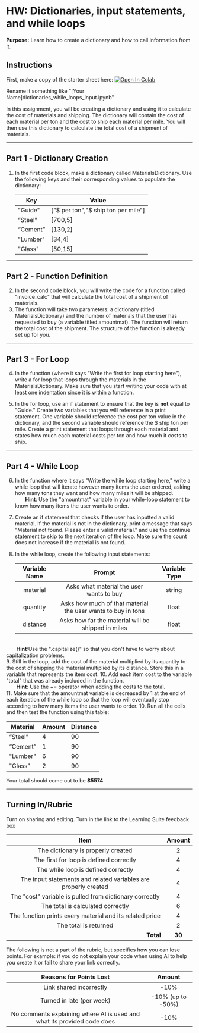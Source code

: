 #  HW: Dictionaries, input statements, and while loops

**Purpose:** Learn how to create a dictionary and how to call information from it.

## Instructions

First, make a copy of the starter sheet here: <a href="https://colab.research.google.com/github/byu-cce270/content/blob/main/docs/unit2/03_dictionaries_while_loops/dictionaries_hw.ipynb" target="_blank"><img src="https://colab.research.google.com/assets/colab-badge.svg" alt="Open In Colab"/></a>

Rename it something like "[Your Name]dictionaries_while_loops_input.ipynb"

In this assignment, you will be creating a dictionary and using it to calculate the cost of materials and shipping. The dictionary will contain the cost of each material per ton and the cost to ship each material per mile. You will then use this dictionary to calculate the total cost of a shipment of materials.

---

## Part 1 - Dictionary Creation

1. In the first code block, make a dictionary called MaterialsDictionary. Use the following keys and their 
corresponding values to populate the dictionary:

   | Key      | Value                                |
   |----------|--------------------------------------|
   | "Guide"  | ["$ per ton","$ ship ton per mile"]  |
   | “Steel”  | [700,5]                              |
   | “Cement” | [130,2]                              |
   | "Lumber" | [34,4]                               |
   | "Glass"  | [50,15]                              |

---

## Part 2 - Function Definition

2. In the second code block, you will write the code for a function called "invoice_calc" that will calculate the 
total cost of a shipment of materials. 
3. The function will take two parameters: a dictionary (titled MaterialsDictionary) and the number of materials that 
   the user has requested to buy (a variable titled amountmat). The function will return the total 
   cost of the shipment. The structure of the function is already set up for you.

---

## Part 3 - For Loop

4. In the function (where it says "Write the first for loop starting here"), write a for loop that loops through the 
materials in the MaterialsDictionary. Make sure that you start writing your code with at least one indentation since 
   it is within a function.

5. In the for loop, use an if statement to ensure that the key is **not** equal to "Guide." Create two variables 
   that you will reference in a print statement. One variable should reference the cost per ton value in the 
   dictionary, and the second variable should reference the $ ship ton per mile. Create a print statement that 
   loops through each material and states how much each material costs per ton and how much it costs to ship.

---

## Part 4 - While Loop

6. In the function where it says "Write the while loop starting here," write a while loop that will iterate however 
   many items the user ordered, asking how many tons they want and how many miles it will be shipped.
    <br>&nbsp;&nbsp;&nbsp;&nbsp;&nbsp;&nbsp;&nbsp;**Hint**: Use the "amountmat" variable in your while-loop 
   statement to know how many items the user wants to order.</br>
7. Create an if statement that checks if the user has inputted a valid material. If the material is not in the 
   dictionary, print a message that says "Material not found. Please enter a valid material." and use the 
   continue statement to skip to the next iteration of the loop. Make sure the count does not increase if the 
   material is not found.
7. In the while loop, create the following input statements:

   | Variable Name |                            Prompt                           | Variable Type |
   |:-------------:|:-----------------------------------------------------------:|:-------------:|
   |    material   |            Asks what material the user wants to buy         |    string     |
   |    quantity   | Asks how much of that material the user wants to buy in tons|     float     |
   |    distance   |      Asks how far the material will be shipped in miles     |     float     |

 <br>&nbsp;&nbsp;&nbsp;&nbsp;&nbsp;&nbsp;&nbsp;**Hint**:Use the ".capitalize()" so that you don't have to worry 
 about capitalization problems.</br>
9. Still in the loop, add the cost of the material multiplied by its quantity to the cost of shipping the material 
   multiplied by its distance. Store this in a variable that represents the item cost.
10. Add each item cost to the variable "total" that was already included in the function.
   <br>&nbsp;&nbsp;&nbsp;&nbsp;&nbsp;&nbsp;&nbsp;**Hint**: Use the += operator when adding the costs to the total. </br>
11. Make sure that the amountmat variable is decreased by 1 at the end of each iteration of the while loop so that the loop will 
   eventually stop according to how many items the user wants to order.
10. Run all the cells and then test the function using this table:
    
   | Material | Amount | Distance |
   |----------|--------|----------|
   | “Steel”  | 4      | 90       |
   | “Cement” | 1      | 90       |
   | "Lumber" | 6      | 90       |
   | "Glass"  | 2      | 90       |

   Your total should come out to be **$5574**

---

## Turning In/Rubric

Turn on sharing and editing. Turn in the link to the Learning Suite feedback box

|                            **Item**                             | **Amount** |  
|:---------------------------------------------------------------:|:----------:|
|               The dictionary is properly created                |     2      |
|             The first for loop is defined correctly             |     4      |
|               The while loop is defined correctly               |     4      |
| The input statements and related variables are properly created |     4      |
|     The "cost" variable is pulled from dictionary correctly     |     4      |
|                The total is calculated correctly                |     6      |
|    The function prints every material and its related price     |     4      |
|                      The total is returned                      |     2      |
|         <div style="text-align: right">**Total**</div>          |   **30**   |

The following is not a part of the rubric, but specifies how you can lose points. For example: if you do not explain 
your code when using AI to help you create it or fail to share your link correctly.

|                       **Reasons for Points Lost**                       |    **Amount**     |  
|:-----------------------------------------------------------------------:|:-----------------:|
|                         Link shared incorrectly                         |       -10%        |
|                        Turned in late (per week)                        | -10% (up to -50%) |
| No comments explaining where AI is used and what its provided code does |       -10%        |

